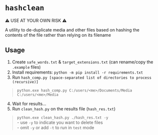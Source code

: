 # `hashclean`  
  
:warning: USE AT YOUR OWN RISK  :warning:  
  
A utility to de-duplicate media and other files based on hashing the contents of the file rather than relying on its filename
  
## Usage  

1. Create `safe_words.txt` & `target_extensions.txt` (can rename/copy the `.example` files)  
2. Install requirements: `python -m pip install -r requirements.txt`  
3. Run `hash_comp.py [space-separated list of directories to process (recursive)]`  
  > `python.exe hash_comp.py C:/users/<me>/Documents/Media C:/users/<me>/Media`  
4. Wait for results...  
5. Run `clean_hash.py` on the results file (`hash_res.txt`)  
  > `python.exe clean_hash.py ./hash_res.txt -y`  
    - use `-y` to indicate you want to delete files  
    - omit `-y` or add `-t` to run in `test` mode  
